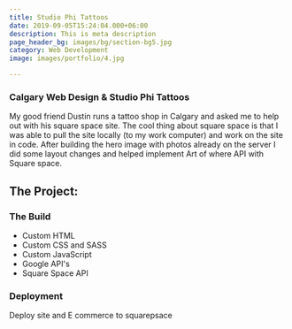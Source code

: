 ```yaml
---
title: Studio Phi Tattoos
date: 2019-09-05T15:24:04.000+06:00
description: This is meta description
page_header_bg: images/bg/section-bg5.jpg
category: Web Development
image: images/portfolio/4.jpg

---
```

### Calgary Web Design & Studio Phi Tattoos

My good friend Dustin runs a tattoo shop in Calgary and asked me to help out with his square space site. The cool thing about square space is that I was able to pull the site locally (to my work computer) and work on the site in code. After building the hero image with photos already on the server I did some layout changes and helped implement Art of where API with Square space.

## The Project:

### The Build

* Custom HTML
* Custom CSS and SASS
* Custom JavaScript
* Google API's
* Square Space API

### Deployment

Deploy site and E commerce to squarepsace